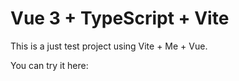 # Vue 3 + TypeScript + Vite

This is a just test project using Vite + Me + Vue.

You can try it here: 
